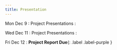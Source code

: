 ```yaml
---
title: Presentation
---
```


Mon Dec 9
: Project Presentations
  : []()

Wed Dec 11
: Project Presentations
  : []()

Fri Dec 12
: **Project Report Due**{: .label .label-purple }
